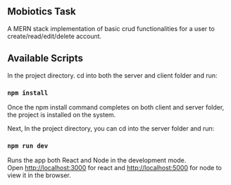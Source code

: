 ## Mobiotics Task
A MERN stack implementation of basic crud functionalities for a user to create/read/edit/delete account.

## Available Scripts

In the project directory. cd into both the server and client folder and run:

### `npm install` 

Once the npm install command completes on both client and server folder, the project is installed on the system.

Next, In the project directory, you can cd into the server folder and run:

### `npm run dev` 

Runs the app both React and Node in the development mode.<br />
Open [http://localhost:3000](http://localhost:3000) for react and [http://localhost:5000](http://localhost:5000) for node to view it in the browser.
